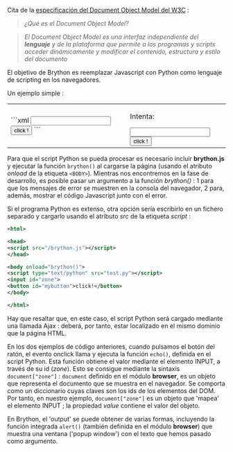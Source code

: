 Cita de la [especificación del Document Object Model del W3C](http://www.w3.org/DOM/) :

> _¿Qué es el Document Object Model?_

> _El Document Object Model es una interfaz independiente del **lenguaje** y_
> _de la plataforma que permite a los programas y scripts acceder dinámicamente_
> _y modificar el contenido, estructura y estilo del documento_

El objetivo de Brython es reemplazar Javascript con Python como lenguaje de
scripting en los navegadores.

Un ejemplo simple :

<table>
<tr>
<td>
```xml
<html>
<head>
<script src="/brython.js"></script>
</head>
<body onload="brython()">
<script type="text/python">
from browser import document, alert

@document["mybutton"].bind("click")
def echo(ev):
    alert(document["zone"].value)

</script>
<input id="zone">
<button id="mybutton">click !</button>
</body>
</html>
```
</td>
<td style="padding-left:20px">

Intenta:

<script type="text/python">
from browser import document, alert

@document["mybutton"].bind("click")
def echo(ev):
    alert(document["zone"].value)

</script>

<input id="zone" autocomplete="off">
<button id="mybutton">click !</button>

</td>
</tr>
</table>

Para que el script Python se pueda procesar es necesario incluir
__brython.js__ y ejecutar la función `brython()` al cargarse la página
(usando el atributo _onload_ de la etiqueta `<BODY>`). Mientras nos
encontremos en la fase de desarrollo, es posible pasar un argumento a la
función _brython()_ : 1 para que los mensajes de error se muestren en la
consola del navegador, 2 para, además, mostrar el código Javascript junto
con el error.

Si el programa Python es extenso, otra opción sería escribirlo en un fichero
separado y cargarlo usando el atributo _src_ de la etiqueta _script_ :

```xml
<html>

<head>
<script src="/brython.js"></script>
</head>

<body onload="brython()">
<script type="text/python" src="test.py"></script>
<input id="zone">
<button id="mybutton">click!</button>
</body>

</html>
```

Hay que resaltar que, en este caso, el script Python será cargado mediante
una llamada Ajax : deberá, por tanto, estar localizado en el mismo dominio
que la página HTML.

En los dos ejemplos de código anteriores, cuando pulsamos el botón del ratón,
el evento onclick llama y ejecuta la función `echo()`, definida en el script
Python. Esta función obtiene el valor mediante el elemento INPUT, a través de
su id (_zone_). Esto se consigue mediante la sintaxis `document["zone"]` :
`document` definido en el módulo **browser**, es un objeto que representa el
documento que se muestra en el navegador. Se comporta como un diccionario
cuyas claves son los ids de los elementos del DOM. Por tanto, en nuestro
ejemplo, `document["zone"]` es un objeto que 'mapea' el elemento INPUT ; la
propiedad _value_ contiene el valor del objeto.

En Brython, el 'output' se puede obtener de varias formas, incluyendo la
función integrada `alert()` (también definida en el módulo **browser**) que
muestra una ventana ('popup window') con el texto que hemos pasado como
argumento.
